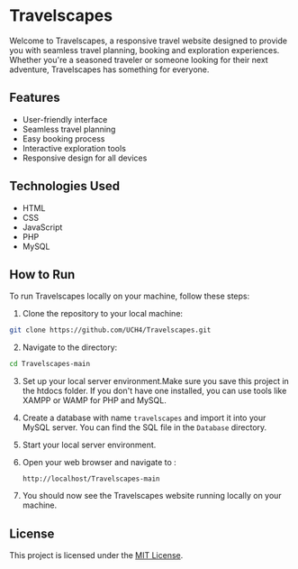 # Travelscapes


Welcome to Travelscapes, a responsive travel website designed to provide you with seamless travel planning, booking and exploration experiences. Whether you're a seasoned traveler or someone looking for their next adventure, Travelscapes has something for everyone.

## Features

- User-friendly interface
- Seamless travel planning
- Easy booking process
- Interactive exploration tools
- Responsive design for all devices

## Technologies Used

- HTML
- CSS
- JavaScript
- PHP
- MySQL

## How to Run

To run Travelscapes locally on your machine, follow these steps:

1. Clone the repository to your local machine:

```bash
git clone https://github.com/UCH4/Travelscapes.git
```

2. Navigate to the directory:

```bash
cd Travelscapes-main
```

3. Set up your local server environment.Make sure you save this project in the htdocs folder. If you don't have one installed, you can use tools like XAMPP or WAMP for PHP and MySQL.

4. Create a database with name `travelscapes` and import it into your MySQL server. You can find the SQL file in the `Database` directory. 

5. Start your local server environment.

6. Open your web browser and navigate to :
   ```
   http://localhost/Travelscapes-main
   ```

7. You should now see the Travelscapes website running locally on your machine.



## License

This project is licensed under the [MIT License](LICENSE).

